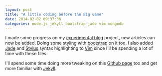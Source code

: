 ```yaml
---
layout: post
title: "A little coding before the Big Game"
date: 2014-02-02 09:37:36
categories: node.js jekyll bootstrap jade vim mongodb
---
```


I made some progress on my [experimental blog](https://github.com/wastegas/blog) project, new articles can now be added. Doing some styling with [bootstrap](http://getbootstrap.com) on it too. I also added [Jade](https://github.com/digitaltoad/vim-jade) and [Stylus](https://github.com/wavded/vim-stylus) syntax highlighting to [Vim](http://www.vim.org/) since I'll be spending a lot of time with these files.

I'll spend some time doing more tweaking on this [Github page](https://github.com/wastegas/wastegas.github.io) too and get more familiar with [Jekyll](http://jekyllrb.com).
